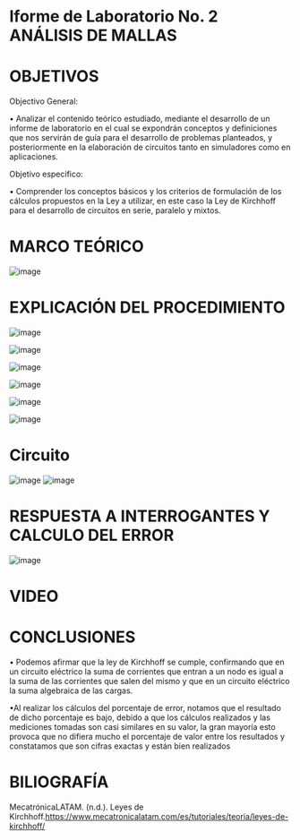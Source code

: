 # Iforme de Laboratorio No. 2 ANÁLISIS DE MALLAS
# OBJETIVOS
Objectivo General:

•	Analizar el contenido teórico estudiado, mediante el desarrollo de un informe de laboratorio en el cual se expondrán conceptos y definiciones que nos servirán de guía para el desarrollo de problemas planteados, y posteriormente en la elaboración de circuitos tanto en simuladores como en aplicaciones.

Objetivo especifico: 

•	Comprender los conceptos básicos y los criterios de formulación de los cálculos propuestos en la Ley a utilizar, en este caso la Ley de Kirchhoff para el desarrollo de circuitos en serie, paralelo y mixtos.

# MARCO TEÓRICO

![image](https://user-images.githubusercontent.com/84587118/121990508-844c9580-cd63-11eb-955b-af1d165e0ef5.png)



# EXPLICACIÓN DEL PROCEDIMIENTO
![image](https://user-images.githubusercontent.com/84412132/121987817-d9d27380-cd5e-11eb-8e30-097ba04c11d7.png)

![image](https://user-images.githubusercontent.com/84412132/121987852-e656cc00-cd5e-11eb-8249-667fd8c30a9a.png)

![image](https://user-images.githubusercontent.com/84412132/121988863-b7415a00-cd60-11eb-9fe4-13ff90e22b1f.png)

![image](https://user-images.githubusercontent.com/84412132/121989348-9b8a8380-cd61-11eb-9c6b-d58685b76879.png)

![image](https://user-images.githubusercontent.com/84412132/121989511-e2787900-cd61-11eb-89d3-c5f3487b28a0.png)


![image](https://user-images.githubusercontent.com/84412132/121989381-a6ddaf00-cd61-11eb-980d-311f35e52619.png)


# Circuito
![image](https://user-images.githubusercontent.com/84412132/121987583-616bb280-cd5e-11eb-8101-0446687d73ff.png)
![image](https://user-images.githubusercontent.com/84412132/121987614-721c2880-cd5e-11eb-8e7e-9b62bf0cf99a.png)




# RESPUESTA A INTERROGANTES Y CALCULO DEL ERROR

![image](https://user-images.githubusercontent.com/84585835/122073917-69f3d580-cdbe-11eb-8295-9e4187866696.png)


# VIDEO


# CONCLUSIONES

•	Podemos afirmar que la ley de Kirchhoff se cumple, confirmando que en un circuito eléctrico la suma de corrientes que entran a un nodo es igual a la suma de las corrientes que salen del mismo y que en un circuito eléctrico la suma algebraica de las cargas.

•Al realizar los cálculos del porcentaje de error, notamos que el resultado de dicho porcentaje es  bajo, debido a que los cálculos realizados y las mediciones tomadas son casi similares en su valor, la gran mayoría esto provoca que no difiera mucho el porcentaje de valor entre los resultados y constatamos que son cifras exactas y están bien realizados  

# BILIOGRAFÍA

MecatrónicaLATAM. (n.d.). Leyes de Kirchhoff.https://www.mecatronicalatam.com/es/tutoriales/teoria/leyes-de-kirchhoff/


